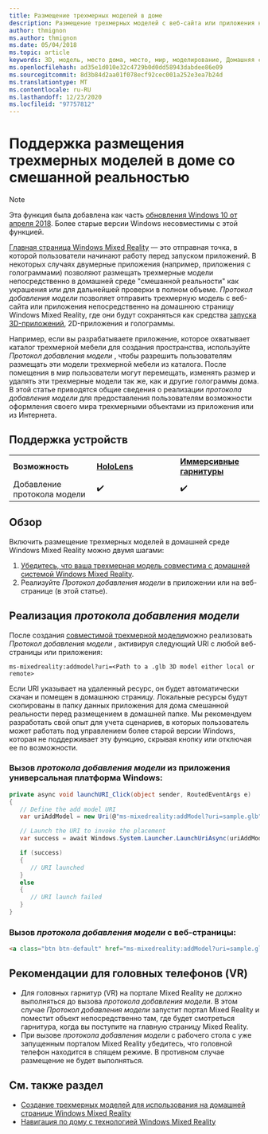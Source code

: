 ```yaml
---
title: Размещение трехмерных моделей в доме
description: Размещение трехмерных моделей с веб-сайта или приложения на домашней странице Windows Mixed Reality
author: thmignon
ms.author: thmignon
ms.date: 05/04/2018
ms.topic: article
keywords: 3D, модель, место дома, место, мир, моделирование, Домашняя страница смешанная, Интернет, приложение, гарнитура смешанной реальности, гарнитура Windows Mixed Reality, гарнитура виртуальной реальности
ms.openlocfilehash: ad35e1d010e32c4729b0d0dd58943dabdee86e09
ms.sourcegitcommit: 8d3b84d2aa01f078ecf92cec001a252e3ea7b24d
ms.translationtype: MT
ms.contentlocale: ru-RU
ms.lasthandoff: 12/23/2020
ms.locfileid: "97757812"
---
```

# <a name="enable-placement-of-3d-models-in-the-mixed-reality-home"></a>Поддержка размещения трехмерных моделей в доме со смешанной реальностью

> [!NOTE]
> Эта функция была добавлена как часть [обновления Windows 10 от апреля 2018](https://docs.microsoft.com/windows/mixed-reality/enthusiast-guide/release-notes-april-2018). Более старые версии Windows несовместимы с этой функцией.

[Главная страница Windows Mixed Reality](../discover/navigating-the-windows-mixed-reality-home.md) — это отправная точка, в которой пользователи начинают работу перед запуском приложений. В некоторых случаях двумерные приложения (например, приложения с голограммами) позволяют размещать трехмерные модели непосредственно в домашней среде "смешанной реальности" как украшения или для дальнейшей проверки в полном объеме. *Протокол добавления модели* позволяет отправить трехмерную модель с веб-сайта или приложения непосредственно на домашнюю страницу Windows Mixed Reality, где они будут сохраняться как средства [запуска 3D-приложений](3d-app-launcher-design-guidance.md), 2D-приложения и голограммы. 

Например, если вы разрабатываете приложение, которое охватывает каталог трехмерной мебели для создания пространства, используйте *Протокол добавления модели* , чтобы разрешить пользователям размещать эти модели трехмерной мебели из каталога. После помещения в мир пользователи могут перемещать, изменять размер и удалять эти трехмерные модели так же, как и другие голограммы дома. В этой статье приводятся общие сведения о реализации *протокола добавления модели* для предоставления пользователям возможности оформления своего мира трехмерными объектами из приложения или из Интернета.

## <a name="device-support"></a>Поддержка устройств

<table>
    <colgroup>
    <col width="33%" />
    <col width="33%" />
    <col width="33%" />
    </colgroup>
    <tr>
        <td><strong>Возможность</strong></td>
        <td><a href="../hololens-hardware-details.md"><strong>HoloLens</strong></a></td>
        <td><a href="../discover/immersive-headset-hardware-details.md"><strong>Иммерсивные гарнитуры</strong></a></td>
    </tr>
     <tr>
        <td>Добавление протокола модели</td>
        <td>✔️</td>
        <td>✔️</td>
    </tr>
</table>

## <a name="overview"></a>Обзор

Включить размещение трехмерных моделей в домашней среде Windows Mixed Reality можно двумя шагами:
1. [Убедитесь, что ваша трехмерная модель совместима с домашней системой Windows Mixed Reality](creating-3d-models-for-use-in-the-windows-mixed-reality-home.md).
2. Реализуйте *Протокол добавления модели* в приложении или на веб-странице (в этой статье).

## <a name="implementing-the-add-model-protocol"></a>Реализация *протокола добавления модели*

После создания [совместимой трехмерной модели](creating-3d-models-for-use-in-the-windows-mixed-reality-home.md)можно реализовать *Протокол добавления модели* , активируя следующий URI с любой веб-страницы или приложения:

```
ms-mixedreality:addmodel?uri=<Path to a .glb 3D model either local or remote>
```

Если URI указывает на удаленный ресурс, он будет автоматически скачан и помещен в домашнюю страницу. Локальные ресурсы будут скопированы в папку данных приложения для дома смешанной реальности перед размещением в домашней папке. Мы рекомендуем разработать свой опыт для учета сценариев, в которых пользователь может работать под управлением более старой версии Windows, которая не поддерживает эту функцию, скрывая кнопку или отключая ее по возможности. 

### <a name="invoking-the-add-model-protocol-from-a-universal-windows-platform-app"></a>Вызов *протокола добавления модели* из приложения универсальная платформа Windows:

```C#
private async void launchURI_Click(object sender, RoutedEventArgs e)
{
   // Define the add model URI
   var uriAddModel = new Uri(@"ms-mixedreality:addModel?uri=sample.glb");

   // Launch the URI to invoke the placement
   var success = await Windows.System.Launcher.LaunchUriAsync(uriAddModel);

   if (success)
   {
      // URI launched
   }
   else
   {
      // URI launch failed
   }
}
```

### <a name="invoking-the-add-model-protocol-from-a-webpage"></a>Вызов *протокола добавления модели* с веб-страницы:

```html
<a class="btn btn-default" href="ms-mixedreality:addModel?uri=sample.glb"> Place 3D Model </a>
```

## <a name="considerations-for-immersive-vr-headsets"></a>Рекомендации для головных телефонов (VR)

* Для головных гарнитур (VR) на портале Mixed Reality не должно выполняться до вызова *протокола добавления модели*. В этом случае *Протокол добавления модели* запустит портал Mixed Reality и поместит объект непосредственно там, где будет смотреться гарнитура, когда вы поступите на главную страницу Mixed Reality. 
* При вызове *протокола добавления модели* с рабочего стола с уже запущенным порталом Mixed Reality убедитесь, что головной телефон находится в спящем режиме. В противном случае размещение не будет выполняться. 

## <a name="see-also"></a>См. также раздел

* [Создание трехмерных моделей для использования на домашней странице Windows Mixed Reality](creating-3d-models-for-use-in-the-windows-mixed-reality-home.md)
* [Навигация по дому с технологией Windows Mixed Reality](../discover/navigating-the-windows-mixed-reality-home.md)
